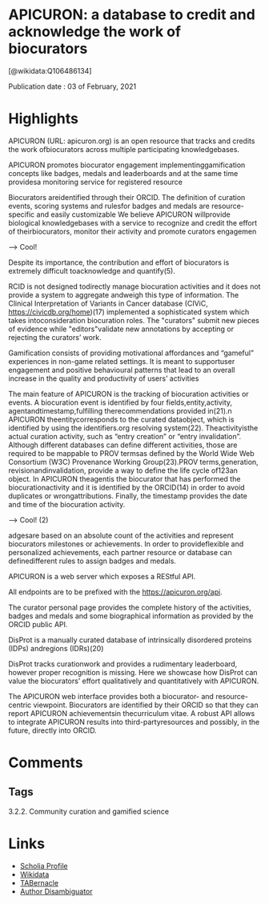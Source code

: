 
APICURON: a database to credit and acknowledge the work of biocurators
======================================================================
  
  [@wikidata:Q106486134]  
  
Publication date : 03 of February, 2021  

# Highlights
APICURON (URL: apicuron.org) is an open resource that tracks and credits the work ofbiocurators across multiple participating knowledgebases. 

APICURON promotes biocurator engagement implementinggamification concepts like badges, medals and leaderboards and at the same time providesa monitoring service for registered resource

Biocurators areidentified through their ORCID. The definition of curation events, scoring systems and rulesfor badges and medals are resource-specific and easily customizable
We believe APICURON willprovide biological knowledgebases with a service to recognize and credit the effort of theirbiocurators, monitor their activity and promote curators engagemen

--> Cool!

Despite its importance, the contribution and effort of biocurators is extremely difficult toacknowledge and quantify​(5)​.


RCID is not designed todirectly manage biocuration activities and it does not provide a system to aggregate andweigh this type of information. The Clinical Interpretation of Variants in Cancer database             (CIViC,​https://civicdb.org/home​)​(17) implemented a sophisticated system which takes intoconsideration biocuration roles. The "​curators​" submit new pieces of evidence while "​editors​"validate new annotations by accepting or rejecting the curators’ work. 


Gamification consists of providing motivational             affordances and “gameful” experiences in non-game related settings. It is meant to supportuser engagement and positive behavioural patterns that lead to an overall increase in the   quality and productivity of users’ activities


The main feature of APICURON is the tracking of biocuration activities or events. A      biocuration event is identified by four fields,​entity​,​activity​,​agentand​timestamp,fulfilling therecommendations provided in​(21)​.n APICURON the​entitycorresponds to the curated dataobject, which is identified by using the identifiers.org resolving system​(22)​. The​activityisthe actual curation activity, such as “entry creation” or “entry invalidation”. Although different        databases can define different activities, those are required to be mappable to PROV termsas defined by the World Wide Web Consortium (W3C) Provenance Working Group​(23)​.PROV terms,​generation,​revisionand​invalidation, provide a way to define the life cycle of123an object. In APICURON the​agentis the biocurator that has performed the biocurationactivity and it is identified by the ORCID​(14) in order to avoid duplicates or wrongattributions. Finally, the timestamp provides the date and time of the biocuration activity.  

--> Cool! (2)

adgesare based on an absolute count of the activities and represent biocurators milestones or   achievements.
In order to provideflexible and personalized achievements, each partner resource or database can definedifferent rules to assign badges and medals.

 APICURON is a web server which   exposes a REStful API.


All endpoints are to be prefixed with the https://apicuron.org/api.

The curator personal page provides the complete history of the activities, badges and   medals and some biographical information as provided by the ORCID public API.

DisProt is a manually curated database of intrinsically disordered proteins (IDPs) andregions (IDRs)​(20)​

DisProt tracks curationwork and provides a rudimentary leaderboard, however proper recognition is missing. Here      we showcase how DisProt can value the biocurators’ effort qualitatively and quantitatively  with APICURON. 

The APICURON web interface provides both a biocurator- and resource-centric viewpoint.   Biocurators are identified by their ORCID so that they can report APICURON achievementsin the​curriculum vitae. A robust API allows to integrate APICURON results into third-partyresources and possibly, in the future, directly into ORCID. 



# Comments

## Tags
3.2.2. Community curation and gamified science

# Links
  
 * [Scholia Profile](https://scholia.toolforge.org/work/Q106486134)  
 * [Wikidata](https://www.wikidata.org/wiki/Q106486134)  
 * [TABernacle](https://tabernacle.toolforge.org/?#/tab/manual/Q106486134/P921%3BP4510)  
 * [Author Disambiguator](https://author-disambiguator.toolforge.org/work_item_oauth.php?id=Q106486134&batch_id=&match=1&author_list_id=&doit=Get+author+links+for+work)  
